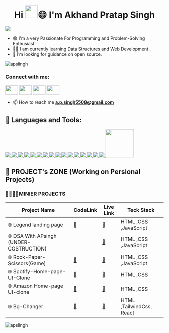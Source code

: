<h1 align="center">Hi 
<img src="https://github.com/TheDudeThatCode/TheDudeThatCode/blob/master/Assets/Hi.gif" height="40px">😄 I'm Akhand Pratap Singh</h1>
<img src="https://github.com/halfrost/halfrost/blob/master/icons/header_1.png">


- 😄 I'm a very Passionate For Programming and Problem-Solving Enthusiast.
- 👨‍💻 I am currently learning Data Structures and Web Development .
- 🤔 I’m looking for guidance on open source. 



<p align="left"> <img src="https://komarev.com/ghpvc/?username=apsiingh&label=Profile%20views&color=0e75b6&style=flat" alt="apsiingh" /> </p>


<h3 align="left">Connect with me:</h3>
<p align="left">
<a href="https://www.linkedin.com/in/apsinhg5508" target="blank"><img align="center" src="https://img.icons8.com/fluency/96/linkedin.png" height="30" width="40" /></a>
<a href="https://www.codechef.com/users/akhand_007" target="blank"><img align="center" src="https://img.icons8.com/ios/50/codechef.png"
 height="30" width="40" /></a>
 <a href="https://leetcode.com/Apsingh007/" target="blank"><img align="center" src="https://cdn.iconscout.com/icon/free/png-512/free-leetcode-3628885-3030025.png?f=webp&w=256"
 height="30" width="40" /></a>
<a href="https://auth.geeksforgeeks.org/user/apsingh5508" target="blank"><img align="center" src="https://img.icons8.com/color/96/GeeksforGeeks.png" height="30" width="40" /></a>
</p>

- 📫 How to reach me **a.p.singh5508@gmail.com**
## 🚀 Languages and Tools:
<p align="left"> 
    <a href="#"> <img src="https://img.icons8.com/color/96/000000/java-coffee-cup-logo--v1.png"/> </a>
    <a href="#"> <img src="https://img.icons8.com/color/96/000000/html-5--v1.png"/> </a> 
    <a href="#"> <img src="https://img.icons8.com/color/96/000000/css3.png"/> </a> 
    <a href="#"> <img src="https://img.icons8.com/color/96/000000/bootstrap.png"/> </a> 
    <a href="#"> <img src="https://img.icons8.com/color/96/000000/mysql-logo.png"/> </a>
    <a href="#"> <img src="https://img.icons8.com/color/96/000000/git.png"/> </a>
    <a href="#"> <img src="https://img.icons8.com/ios-filled/100/000000/github.png"/> </a> 
    <a href="#"> <img src="https://img.icons8.com/color/96/000000/intellij-idea.png"/> </a>
    <a href="#"> <img src="https://img.icons8.com/color/96/000000/visual-studio--v2.png"/> </a>
    <a href="#"> <img src="https://img.icons8.com/color/96/000000/linux--v1.png"/> </a> 
    <a href="#"> <img src="https://img.icons8.com/color/96/windows-10.png"/> </a>
    <a href="#"> <img src="https://img.icons8.com/color/96/000000/adobe-photoshop--v1.png"/> </a>   
    <a href="#"> <img src="https://img.icons8.com/color/96/mongodb.png"/> </a>  
    <a href="#"> <img src="https://img.icons8.com/ios/96/express-js.png"/> </a>  
    <a href="#"> <img src="https://img.icons8.com/officel/96/react.png"/> </a> 
    <a href="#"> <img src="https://img.icons8.com/fluency/96/node-js.png"/> </a>
    <a href="#"> <img src="https://blog.openreplay.com/images/serving-dynamic-html-using-embedded-javascript-ejs/images/hero.png" height="90" width="90" border-radius="10" > </a>
    
</p>

## 📝 PROJECT's ZONE (Working on Persional Projects)


  <h3>👨‍💻👨‍💻MINIER PROJECTS</h3>

| Project Name                        | CodeLink                   |    Live Link    |     Teck Stack                           |
|------------------------------------|----------------------------------------|-------------------------------------------|-------------------------|
| 🌐 Legend landing page  | [**🔗**](https://github.com/Apsiingh/LEGEND_landing_Page.git) |  [**🔗**](https://apsiingh.github.io/LEGEND_landing_Page/) |HTML ,CSS ,JavaScript  |
| 🌐 DSA With APsingh (UNDER-COSTRUCTION) |  | [**🔗**](https://apsiingh.github.io/DSA-with-Apsingh/) | HTML ,CSS ,JavaScript |
| 🌐 Rock-Paper-Scissors(Game) | [**🔗**](https://github.com/Apsiingh/Rock-Paper-Scissors.git)   | [**🔗**](https://apsiingh.github.io/Rock-Paper-Scissors/)  | HTML ,CSS ,JavaScript  |
| 🌐 Spotify-Home-page-UI-Clone | [**🔗**](https://github.com/Apsiingh/Spotify-Clone.git)  |  [**🔗**](https://apsiingh.github.io/Spotify-Clone/)  | HTML ,CSS  |
| 🌐 Amazon Home-page UI-clone   | [**🔗**](https://github.com/Apsiingh/Amazon-UI-Home-Clone.git)|  [**🔗**](https://apsiingh.github.io/Amazon-UI-Home-Clone/) | HTML ,CSS|
| 🌐 Bg-Changer    | [**🔗**]()  | [**🔗**](https://bg-changer-q21mp4ogx-akhands-projects.vercel.app/)   |  HTML ,TailwindCss, React |






<p><img align="center" src="https://github-readme-streak-stats.herokuapp.com/?user=apsiingh&" alt="apsiingh" /></p>
